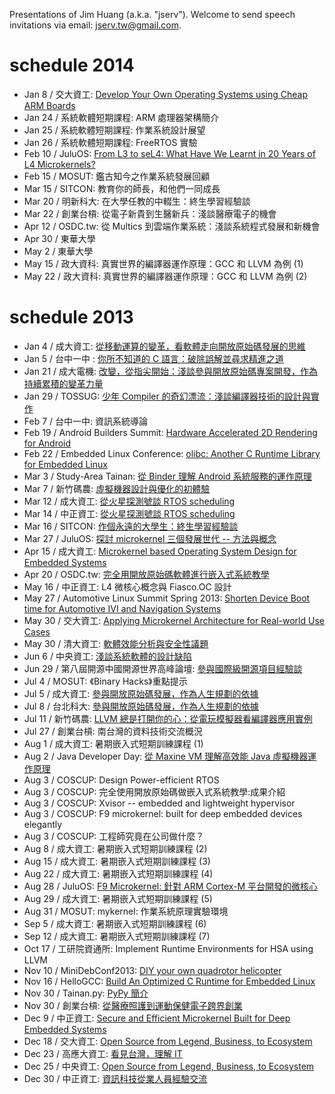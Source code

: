 Presentations of Jim Huang (a.k.a. "jserv"). Welcome to send speech invitations via email: <jserv.tw@gmail.com>.

# schedule 2014
* Jan 8 / 交大資工: [Develop Your Own Operating Systems using Cheap ARM Boards](http://www.cs.nctu.edu.tw/cswebsite/news/all/view/941)
* Jan 24 / 系統軟體短期課程: ARM 處理器架構簡介
* Jan 25 / 系統軟體短期課程: 作業系統設計展望
* Jan 26 / 系統軟體短期課程: FreeRTOS 實驗
* Feb 10 / JuluOS: [From L3 to seL4: What Have We Learnt in 20 Years of L4 Microkernels?](http://juluosdev.kktix.cc/events/d7cc0d15)
* Feb 15 / MOSUT: 鑑古知今之作業系統發展回顧
* Mar 15 / SITCON: 教育你的師長，和他們一同成長
* Mar 20 / 明新科大: 在大學任教的中輟生：終生學習經驗談
* Mar 22 / 創業台槓: 從電子新貴到生醫新兵：淺談醫療電子的機會
* Apr 12 / OSDC.tw: 從 Multics 到雲端作業系統：淺談系統程式發展和新機會
* Apr 30 / 東華大學
* May 2 / 東華大學
* May 15 / 政大資科: 真實世界的編譯器運作原理：GCC 和 LLVM 為例 (1)
* May 22 / 政大資科: 真實世界的編譯器運作原理：GCC 和 LLVM 為例 (2)

# schedule 2013
* Jan 4 / 成大資工: [從移動運算的變革，看軟體走向開放原始碼發展的思維](http://osc2013.csie.ncku.edu.tw/news.php)
* Jan 5 / 台中一中 : [你所不知道的 C 語言：破除誤解並尋求精進之道](http://phorum.study-area.org/index.php?topic=68128.0)
* Jan 21 / 成大電機: [改變，從指尖開始：淺談參與開放原始碼專案開發，作為持續累積的變革力量](https://www.facebook.com/events/516387461734961/?group_id=0)
* Jan 29 / TOSSUG: [少年 Compiler 的奇幻漂流：淺談編譯器技術的設計與實作](http://registrano.com/events/76f72c)
* Feb 7 / 台中一中: 資訊系統導論
* Feb 19 / Android Builders Summit: [Hardware Accelerated 2D Rendering for Android](http://events.linuxfoundation.org/events/android-builders-summit/schedule)
* Feb 22 / Embedded Linux Conference: [olibc: Another C Runtime Library for Embedded Linux](http://events.linuxfoundation.org/events/embedded-linux-conference/schedule)
* Mar 3 / Study-Area Tainan: [從 Binder 理解 Android 系統服務的運作原理](http://phorum.study-area.org/index.php/topic,68304.0.html)
* Mar 7 / 新竹碼農: [虛擬機器設計與優化的初體驗](http://www.accupass.com/go/hcsm0307)
* Mar 12 / 成大資工: [從火星探測號談 RTOS scheduling](http://wiki.csie.ncku.edu.tw/embedded/schedule)
* Mar 14 / 中正資工: [從火星探測號談 RTOS scheduling](http://wiki.csie.ncku.edu.tw/embedded/schedule)
* Mar 16 / SITCON: [作個永遠的大學生：終生學習經驗談](http://sitcon.org/2013/)
* Mar 27 / JuluOS: [探討 microkernel 三個發展世代 -- 方法與概念](http://registrano.com/events/0d3fc6)
* Apr 15 / 成大資工: [Microkernel based Operating System Design for Embedded Systems](http://www.slideshare.net/jserv/microkernel-evolution)
* Apr 20 / OSDC.tw: [完全用開放原始碼軟體進行嵌入式系統教學](http://osdc.tw/schedule.html)
* May 16 / 中正資工: L4 微核心概念與 Fiasco.OC 設計
* May 27 / Automotive Linux Summit Spring 2013: [Shorten Device Boot time for Automotive IVI and Navigation Systems](http://automotivelinuxsummitspring2013.sched.org/)
* May 30 / 交大資工: [Applying Microkernel Architecture for Real-world Use Cases](http://www.cs.nctu.edu.tw/cswebsite/news/activities/view/595)
* May 30 / 清大資工: [軟體效能分析與安全性議題](http://appuniverz.webs.com/)
* Jun 6 / 中央資工: [淺談系統軟體的設計缺陷](http://goo.gl/Tlr2A)
* Jun 29 / 第八屆開源中國開源世界高峰論壇: [參與國際級開源項目經驗談](http://ocow.csdn.net/schedule.html)
* Jul 4 / MOSUT: 《Binary Hacks》重點提示
* Jul 5 / 成大資工: [參與開放原始碼發展，作為人生規劃的依據](http://wmmks.csie.ncku.edu.tw/tsoc2013/index.php?option=com_content&view=article&id=25)
* Jul 8 / 台北科大: [參與開放原始碼發展，作為人生規劃的依據](http://wmmks.csie.ncku.edu.tw/tsoc2013/index.php?option=com_content&view=article&id=25)
* Jul 11 / 新竹碼農: [LLVM 總是打開你的心：從電玩模擬器看編譯器應用實例](http://www.accupass.com/go/hcsm0711)
* Jul 27 / 創業台槓: 南台灣的資料技術交流概況
* Aug 1 / 成大資工: 暑期嵌入式短期訓練課程 (1)
* Aug 2 / Java Developer Day: [從 Maxine VM 理解高效能 Java 虛擬機器運作原理](http://www.codedata.com.tw/event/javaday/2013/)
* Aug 3 / COSCUP: Design Power-efficient RTOS
* Aug 3 / COSCUP: 完全使用開放原始碼做嵌入式系統教學:成果介紹
* Aug 3 / COSCUP: Xvisor -- embedded and lightweight hypervisor
* Aug 3 / COSCUP: F9 microkernel: built for deep embedded devices elegantly
* Aug 3 / COSCUP: 工程師究竟在公司做什麼？
* Aug 8 / 成大資工: 暑期嵌入式短期訓練課程 (2)
* Aug 15 / 成大資工: 暑期嵌入式短期訓練課程 (3)
* Aug 22 / 成大資工: 暑期嵌入式短期訓練課程 (4)
* Aug 28 / JuluOS: [F9 Microkernel: 針對 ARM Cortex-M 平台開發的微核心](http://registrano.com/events/efae55)
* Aug 29 / 成大資工: 暑期嵌入式短期訓練課程 (5)
* Aug 31 / MOSUT: mykernel: 作業系統原理實驗環境
* Sep 5 / 成大資工: 暑期嵌入式短期訓練課程 (6)
* Sep 12 / 成大資工: 暑期嵌入式短期訓練課程 (7)
* Oct 17 / 工研院資通所: Implement Runtime Environments for HSA using LLVM
* Nov 10 / MiniDebConf2013: [DIY your own quadrotor helicopter](https://wiki.debian.org/DebianTaiwan/MiniDebConf201)
* Nov 16 / HelloGCC: [Build An Optimized C Runtime for Embedded Linux](http://www.iscas.ac.cn/xwzx/kydt/201311/t20131115_3979276.html)
* Nov 30 / Tainan.py: [PyPy 簡介](http://www.meetup.com/Tainan-py-Python-Tainan-User-Group/events/148885402/)
* Nov 30 / 創業台槓: [從醫療照護到運動保健電子跨界創業](http://www.accupass.com/go/startuptalk13)
* Dec 9 / 中正資工: [Secure and Efficient Microkernel Built for Deep Embedded Systems](http://www.cs.ccu.edu.tw/ann/readFile.php?type=speech&page=a7b166b6d7f3359a245f0e2237785c08&ftype=jpg)
* Dec 18 / 交大資工: [Open Source from Legend, Business, to Ecosystem](http://www.cs.nctu.edu.tw/cswebsite/news/activities/view/915)
* Dec 23 / 高應大資工: [看見台灣，理解 IT](http://www.csie.kuas.edu.tw/xoops/modules/news/article.php?storyid=233)
* Dec 25 / 中央資工: [Open Source from Legend, Business, to Ecosystem](http://www.csie.ncu.edu.tw/show.php?cate=0&mode=view&pno=4919)
* Dec 30 / 中正資工: [資訊科技從業人員經驗交流](http://www.cs.ccu.edu.tw/ann/readFile.php?type=speech&page=f18b26146bb8c1d266a5e05103681167&ftype=jpg)
